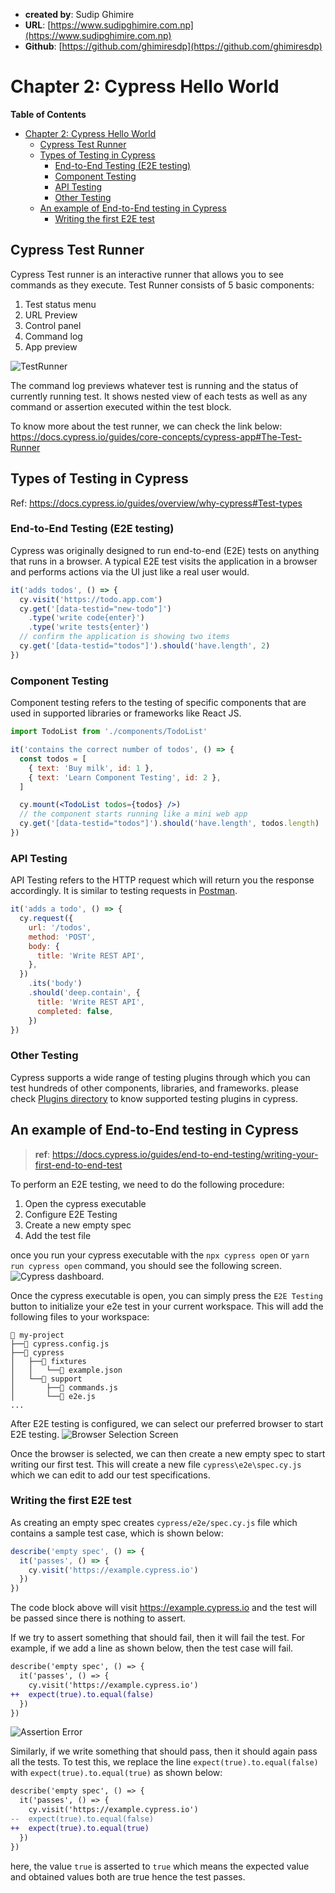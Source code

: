 - **created by**: Sudip Ghimire
- **URL**: [https://www.sudipghimire.com.np](https://www.sudipghimire.com.np)
- **Github**: [https://github.com/ghimiresdp](https://github.com/ghimiresdp)

# Chapter 2: Cypress Hello World

**Table of Contents**
- [Chapter 2: Cypress Hello World](#chapter-2-cypress-hello-world)
    - [Cypress Test Runner](#cypress-test-runner)
    - [Types of Testing in Cypress](#types-of-testing-in-cypress)
        - [End-to-End Testing (E2E testing)](#end-to-end-testing-e2e-testing)
        - [Component Testing](#component-testing)
        - [API Testing](#api-testing)
        - [Other Testing](#other-testing)
    - [An example of End-to-End testing in Cypress](#an-example-of-end-to-end-testing-in-cypress)
        - [Writing the first E2E test](#writing-the-first-e2e-test)

## Cypress Test Runner

Cypress Test runner is an interactive runner that allows you to see
commands as they execute. Test Runner consists of 5 basic components:

1. Test status menu
2. URL Preview
3. Control panel
4. Command log
5. App preview

![TestRunner](https://docs.cypress.io/_nuxt/img/test-runner.89dac0f.png)

The command log previews whatever test is running and the status of
currently running test. It shows nested view of each tests as well as
any command or assertion executed within the test block.

To know more about the test runner, we can check the link below:
https://docs.cypress.io/guides/core-concepts/cypress-app#The-Test-Runner

## Types of Testing in Cypress

Ref: https://docs.cypress.io/guides/overview/why-cypress#Test-types

### End-to-End Testing (E2E testing)

Cypress was originally designed to run end-to-end (E2E) tests on anything that
runs in a browser. A typical E2E test visits the application in a browser and
performs actions via the UI just like a real user would.

```js
it('adds todos', () => {
  cy.visit('https://todo.app.com')
  cy.get('[data-testid="new-todo"]')
    .type('write code{enter}')
    .type('write tests{enter}')
  // confirm the application is showing two items
  cy.get('[data-testid="todos"]').should('have.length', 2)
})
```

### Component Testing

Component testing refers to the testing of specific components that are used in
supported libraries or frameworks like React JS.

```jsx
import TodoList from './components/TodoList'

it('contains the correct number of todos', () => {
  const todos = [
    { text: 'Buy milk', id: 1 },
    { text: 'Learn Component Testing', id: 2 },
  ]

  cy.mount(<TodoList todos={todos} />)
  // the component starts running like a mini web app
  cy.get('[data-testid="todos"]').should('have.length', todos.length)
})
```

### API Testing

API Testing refers to the HTTP request which will return you the response
accordingly. It is similar to testing requests in
[Postman](https://www.postman.com/).

```js
it('adds a todo', () => {
  cy.request({
    url: '/todos',
    method: 'POST',
    body: {
      title: 'Write REST API',
    },
  })
    .its('body')
    .should('deep.contain', {
      title: 'Write REST API',
      completed: false,
    })
})
```

### Other Testing

Cypress supports a wide range of testing plugins through which you can test
hundreds of other components, libraries, and frameworks. please check
[Plugins directory](https://docs.cypress.io/plugins/directory) to know supported
testing plugins in cypress.


## An example of End-to-End testing in Cypress

> **ref**: https://docs.cypress.io/guides/end-to-end-testing/writing-your-first-end-to-end-test

To perform an E2E testing, we need to do the following procedure:

1. Open the cypress executable
2. Configure E2E Testing
3. Create a new empty spec
4. Add the test file

once you run your cypress executable with the `npx cypress open`
or `yarn run cypress open` command, you should see the following screen.
![Cypress dashboard](res/c02-001.png).

Once the cypress executable is open, you can simply press the `E2E Testing`
button to initialize your e2e test in your current workspace. This will add
the following files to your workspace:

```
📂 my-project
├──📃 cypress.config.js
├──📂 cypress
│   ├──📂 fixtures
│   │   └──📃 example.json
│   └──📂 support
│       ├──📃 commands.js
│       └──📃 e2e.js
...
```

After  E2E testing is configured, we can select our preferred browser to start
E2E testing.
![Browser Selection Screen](res/c02-002.png)

Once the browser is selected, we can then create a new empty spec to start
writing our first test. This will create a new file `cypress\e2e\spec.cy.js`
which we can edit to add our test specifications.

### Writing the first E2E test

As creating an empty spec creates `cypress/e2e/spec.cy.js` file which contains
a sample test case, which is shown below:

```js
describe('empty spec', () => {
  it('passes', () => {
    cy.visit('https://example.cypress.io')
  })
})
```

The code block above will visit https://example.cypress.io and the test will be
passed since there is nothing to assert.

If we try to assert something that should fail, then it will fail the test. For
example, if we add a line as shown below, then the test case will fail.

```diff
describe('empty spec', () => {
  it('passes', () => {
    cy.visit('https://example.cypress.io')
++  expect(true).to.equal(false)
  })
})
```

![Assertion Error](res/c02-003.png)


Similarly, if we write something that should pass, then it should again pass
all the tests. To test this, we replace the line
`expect(true).to.equal(false)` with `expect(true).to.equal(true)` as shown
below:

```diff
describe('empty spec', () => {
  it('passes', () => {
    cy.visit('https://example.cypress.io')
--  expect(true).to.equal(false)
++  expect(true).to.equal(true)
  })
})
```

here, the value `true` is asserted to `true` which means the expected value and
obtained values both are true hence the test passes.
